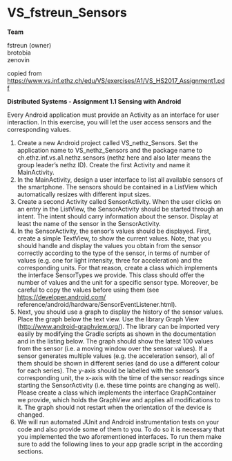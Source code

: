 # VS_fstreun_Sensors

<b>Team</b>

fstreun (owner)<br>
brotobia<br>
zenovin

copied from https://www.vs.inf.ethz.ch/edu/VS/exercises/A1/VS_HS2017_Assignment1.pdf

<b>Distributed Systems - Assignment 1.1 Sensing with Android</b>

Every Android application must provide an Activity as an interface for user interaction. In this exercise,
you will let the user access sensors and the corresponding values.

1. Create a new Android project called VS_nethz_Sensors. Set the application name to
VS_nethz_Sensors and the package name to ch.ethz.inf.vs.a1.nethz.sensors
(nethz here and also later means the group leader’s nethz ID). Create the first Activity and name
it MainActivity.
2. In the MainActivity, design a user interface to list all available sensors of the smartphone.
The sensors should be contained in a ListView which automatically resizes with different input
sizes.
3. Create a second Activity called SensorActivity. When the user clicks on an entry in the
ListView, the SensorActivity should be started through an intent. The intent should carry
information about the sensor. Display at least the name of the sensor in the SensorActivity.
4. In the SensorActivity, the sensor’s values should be displayed. First, create a simple
TextView, to show the current values. Note, that you should handle and display the values
you obtain from the sensor correctly according to the type of the sensor, in terms of number
of values (e.g. one for light intensity, three for acceleration) and the corresponding units. For
that reason, create a class which implements the interface SensorTypes we provide. This
class should offer the number of values and the unit for a specific sensor type. Moreover, be
careful to copy the values before using them (see https://developer.android.com/
reference/android/hardware/SensorEventListener.html).
5. Next, you should use a graph to display the history of the sensor values. Place the graph below
the text view. Use the library Graph View (http://www.android-graphview.org/).
The library can be imported very easily by modifying the Gradle scripts as shown in the documentation
and in the listing below.
The graph should show the latest 100 values from the sensor (i.e. a moving window over the
sensor values). If a sensor generates multiple values (e.g. the acceleration sensor), all of them
should be shown in different series (and do use a different colour for each series). The y-axis
should be labelled with the sensor’s corresponding unit, the x-axis with the time of the sensor
readings since starting the SensorActivity (i.e. these time points are changing as well). Please
create a class which implements the interface GraphContainer we provide, which holds the
GraphView and applies all modifications to it. The graph should not restart when the orientation
of the device is changed.
6. We will run automated JUnit and Android instrumentation tests on your code and also provide
some of them to you. To do so it is necessary that you implemented the two aforementioned
interfaces. To run them make sure to add the following lines to your app gradle script in the
according sections.

